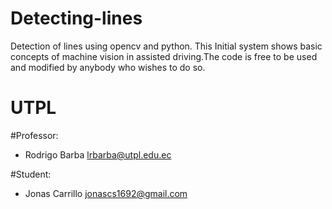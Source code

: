 # Detecting-lines
 Detection of lines using opencv and python.
 This Initial system shows basic concepts of machine vision in assisted driving.The code is free to be used and modified  by anybody who wishes to do so.
# UTPL

#Professor:
- Rodrigo Barba    lrbarba@utpl.edu.ec

#Student:
- Jonas Carrillo   jonascs1692@gmail.com
